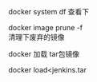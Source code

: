  docker system df 
查看下

docker image prune -f  
清理下废弃的镜像

docker 加载 tar包镜像

docker load<jenkins.tar





